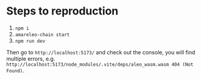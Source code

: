# Steps to reproduction

1. `npm i`
2. `amareleo-chain start`
3.  `npm run dev`

Then go to `http://localhost:5173/` and check out the console, you will find multiple errors, e.g. `http://localhost:5173/node_modules/.vite/deps/aleo_wasm.wasm 404 (Not Found)`.
